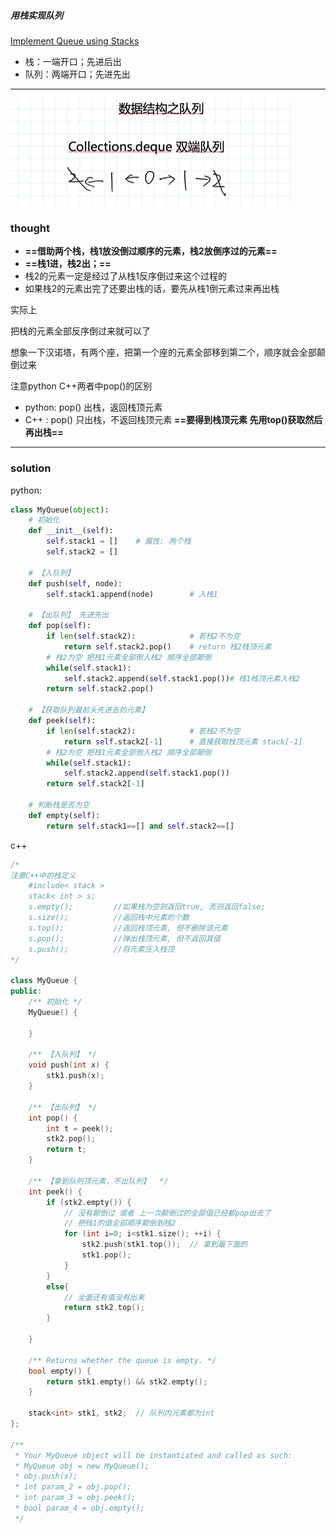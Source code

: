 ##### 用栈实现队列
[Implement Queue using Stacks](https://leetcode.com/problems/implement-queue-using-stacks/description/)

- 栈：一端开口；先进后出
- 队列：两端开口；先进先出
---


![make_queue_through_two_stack](https://github.com/yesdino/img_upload/blob/master/imooc_study/data_structure/make_queue_through_two_stack.png?raw=true)

### thought

- **==借助两个栈，栈1放没倒过顺序的元素，栈2放倒序过的元素==**
- **==栈1进，栈2出；==**
- 栈2的元素一定是经过了从栈1反序倒过来这个过程的
- 如果栈2的元素出完了还要出栈的话，要先从栈1倒元素过来再出栈

实际上

把栈的元素全部反序倒过来就可以了 

想象一下汉诺塔，有两个座，把第一个座的元素全部移到第二个，顺序就会全部颠倒过来

注意python C++两者中pop()的区别
- python: pop() 出栈，返回栈顶元素
- C++   : pop() 只出栈，不返回栈顶元素 **==要得到栈顶元素 先用top()获取然后再出栈==**
  
---
### solution
python:
```py
class MyQueue(object):
    # 初始化
    def __init__(self):     
        self.stack1 = []    # 属性: 两个栈
        self.stack2 = []

    # 【入队列】
    def push(self, node):
        self.stack1.append(node)        # 入栈1

    # 【出队列】 先进先出
    def pop(self):
        if len(self.stack2):            # 若栈2不为空
            return self.stack2.pop()    # return 栈2栈顶元素
        # 栈2为空 把栈1元素全部倒入栈2 顺序全部颠倒
        while(self.stack1):
            self.stack2.append(self.stack1.pop())# 栈1栈顶元素入栈2
        return self.stack2.pop()

    # 【获取队列最前头先进去的元素】 
    def peek(self):
        if len(self.stack2):            # 若栈2不为空
            return self.stack2[-1]      # 直接获取栈顶元素 stack[-1]
        # 栈2为空 把栈1元素全部倒入栈2 顺序全部颠倒
        while(self.stack1):
            self.stack2.append(self.stack1.pop())
        return self.stack2[-1]
    
    # 判断栈是否为空
    def empty(self):
        return self.stack1==[] and self.stack2==[]
```

c++

```c++
/*
注意C++中的栈定义
    #include< stack >
    stack< int > s;
    s.empty();         //如果栈为空则返回true, 否则返回false;
    s.size();          //返回栈中元素的个数
    s.top();           //返回栈顶元素, 但不删除该元素
    s.pop();           //弹出栈顶元素, 但不返回其值
    s.push();          //将元素压入栈顶
*/

class MyQueue {
public:
    /** 初始化 */
    MyQueue() {
        
    }
    
    /** 【入队列】 */
    void push(int x) {
        stk1.push(x);
    }
    
    /** 【出队列】 */
    int pop() {
        int t = peek();
        stk2.pop();
        return t;
    }
    
    /** 【拿到队列顶元素，不出队列】  */
    int peek() {
        if (stk2.empty()) {
            // 没有颠倒过 或者 上一次颠倒过的全部值已经都pop出去了
            // 把栈1的值全部顺序颠倒到栈2
            for (int i=0; i<stk1.size(); ++i) {
                stk2.push(stk1.top());  // 拿到最下面的
                stk1.pop();
            }
        }
        else{
            // 全面还有值没有出来
            return stk2.top();
        }
        
    }
    
    /** Returns whether the queue is empty. */
    bool empty() {
        return stk1.empty() && stk2.empty();
    }

    stack<int> stk1, stk2;  // 队列内元素都为int
};

/**
 * Your MyQueue object will be instantiated and called as such:
 * MyQueue obj = new MyQueue();
 * obj.push(x);
 * int param_2 = obj.pop();
 * int param_3 = obj.peek();
 * bool param_4 = obj.empty();
 */
```